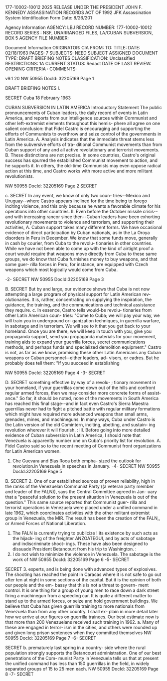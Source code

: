 177-10002-10012
2025 RELEASE UNDER THE PRESIDENT JOHN F. KENNEDY ASSASSINATION RECORDS ACT OF 1992
JFK Assassination System
Identification Form
Date: 8/26/201

Agency Information
AGENCY: LBJ
RECORD NUMBER: 177-10002-10012
RECORD SERIES : NSF, UNARRANGED FILES, LA/CUBAN SUBVERSION, BOX 5
AGENCY FILE NUMBER:

Document Information
ORIGINATOR: CIA
FROM:
TO:
TITLE:
DATE: 02/18/1963
PAGES: 7
SUBJECTS: NEED SUBJECT ASSIGNED
DOCUMENT TYPE: DRAFT BRIEFING NOTES
CLASSIFICATION: Unclassified
RESTRICTIONS: 1A
CURRENT STATUS: Redact
DATE OF LAST REVIEW:
OPENING CRITERIA :
COMMENTS:

v9.1 20
NW 50955 DocId: 32205169 Page 1

DRAFT BRIEFING NOTES
I.

SECRET
Cuba
18 February 1963

CUBAN SUBVERSION IN LATIN AMERICA
Introductory Statement
The public pronouncements of Cuban leaders, the
daily record of events in Latin America, and reports
from our intelligence sources within Communist and
other left-extremist elements throughout this hemis-
phere all agree on one salient conclusion: that
Fidel Castro is encouraging and supporting the efforts
of Communists to overthrow and seize control of the
governments in Latin America.
A. Analysis indicates that the immediate threat
stems less from the subversive efforts of tra-
ditional Communist movements than from Cuban
support of any and all active revolutionary and
terrorist movements.
B. These distinctions are not precise. In some
countries, Castro's original success has spurred
the established Communist movement to action,
and he supports it. In others, the old-time
Communists may even oppose radical action at this
time, and Castro works with more active and more
militant revolutionists.

NW 50955 DocId: 32205169 Page 2
SECRET

c. SECRET
In any event, we know of only two coun-
tries--Mexico and Uruguay--where Castro
appears inclined for the time being to
forego inciting violence, and this only
because he wants a favorable climate for
his operations into other countries.
II. Even before the October missile crisis--and
with increasing rancor since then--Cuban leaders
have been exhorting revolutionary movements to
violence and terrorism, and supporting their
activities,
A. Cuban support takes many different forms.
We have occasional evidence of direct
participation by Cuban nationals, as in
the La Oroya disorders in Peru in December.
We know that some funds move, generally in
cash by courier, from Cuba to the revolu-
tionaries in other countries. While we have
not been able to come up with the kind of
airtight proof a court would require that
weapons move directly from Cuba to these
same groups, we do know that Cuba furnishes
money to buy weapons, and that some guer-
rilla forces in Peru, for instance, are
equipped with Czech weapons which most
logically would come from Cuba.

-2-
SECRET
NW 50955 DocId:32205169 Page 3

B. SECRET
But by and large, our evidence shows that
Cuba is not now attempting a large program
of physical support for Latin American rev-
olutionaries. It is, rather, concentrating
on supplying the inspiration, the guidance,
the training, and the communications and
technical assistance they require.
c. In essence, Castro tells would-be revolu-
tionaries from other Latin American coun-
tries: "Come to Cuba; we will pay your
way, we will train you in underground or-
ganization techniques, in guerrilla warfare,
in sabotage and in terrorism. We will see
to it that you get back to your homeland.
Once you are there, we will keep in touch
with you, give you propaganda support, send
you propaganda materials for your movement,
training aids to expand your guerrilla forces,
secret communications methods, and perhaps
funds and specialized demolition equipment."
Castro is not, as far as we know, promising
these other Latin Americans any Cuban weapons
or Cuban personnel--either leaders, ad-
visers, or cadres. But he probably does
tell them: "If you succeed in establishing

NW 50955 DocId: 32205169 Page 4
-3-
SECRET

D. SECRET
something effective by way of a revolu-
;
tionary movement in your homeland, if your
guerrillas come down out of the hills
and confront regular armed forces, then we
may consider more concrete forms of assist-
ance."
So far, it should be noted, none of the
movements in South America has reached this
final stage--and in fact even Castro's
Sierra Maestra guerrillas never had to fight
a pitched battle with regular military
formations which might have required more
advanced weapons than small arms, grenades,
mines, and machineguns. In many ways, Cuba
under Castro is the Latin version of the old
Comintern, inciting, abetting, and sustain-
ing revolution wherever it will flourish.
:
III. Before going into more detailed evidence of Cuban
subversion in Latin America, I should note that
Venezuela is apparently number one on Cuba's
priority list for revolution.
A. Fidel Castro said so to the recent meeting
of Communist front organizations for Latin
American women.
1. Che Guevara and Blas Roca both empha-
sized the outlook for revolution.in
Venezuela in speeches in January.
-4-
SECRET
NW 50955 DocId:32205169 Page 5

B. SECRET
2. One of our established sources of proven
reliability, high in the ranks of the
Venezuelan Communist Party ((a veteran
party member and leader of the FALN)),
says the Central Committee agreed in Jan-
uary that a "peaceful solution to the
present situation in Venezuela is out of
the question."
This same source reported that Communist guer-
rilla and terrorist operations in Venezuela
were placed under a unified command in late
1962, which coordinates activities with the
other militant extremist group in Venezuela,
the MIR. The result has been the creation of
the FALN,, or Armed Forces of National Liberation.
1. The FALN is currently trying to publicize
!
its existence by such acts as the hijack-
ing of the freighter ANZOATEGUI, and by
acts of sabotage and indiscriminate shoot-
ings. These have also been designed to
dissuade President Betancourt from his trip
to Washington.
:
2. I do not wish to minimize the violence in
Venezuela. The sabotage is the work of
NW 50955 DocId: 32205169 Page 6
-5-
SECRET

SECRET
3. experts, and is being done with advanced
types of explosives. The shooting has
reached the point in Caracas where it is
not safe to go out after ten at night in
some sections of the capital. But it is
the opinion of both our people and the em-
bassy that this is not a threat to govern-
ment control. It is one thing for a group
of young men to race down a dark street
firing a machinegun from a speeding car.
It is quite a different matter to stand
up to the armed forces, or seize and hold
government buildings.
We believe that Cuba has given guerrilla
training to more nationals from Venezuela
than from any other country. I shall ex-
plain in more detail later how we arrive
at our figures on guerrilla trainees. Our
best estimate now is that more than 200
Venezuelans received such training in 1962.
a. Many of these are engaged in terror-
ism in the cities, and others were
rounded up and given long prison
sentences when they committed themselves
NW 50955 DocId: 32205169 Page 7
-6-
SECRET

SECRET
b. prematurely last spring in a country-
side where the rural population strongly
supports the Betancourt administration.
One of our best penetrations of the Com-
munist Party in Venezuela tells us that
at present the unified command has less
than 150 guerrillas in the field, in
widely separated groups of 15 to 25 men
each.
NW 50955 DocId: 32205169 Page 8
-7-
SECRET
